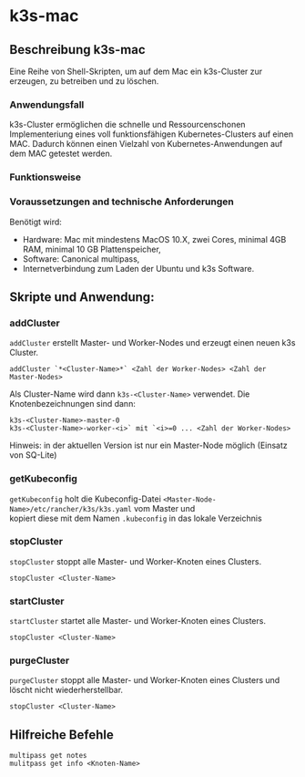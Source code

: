# k3s-mac

## Beschreibung k3s-mac
Eine Reihe von Shell-Skripten, um auf dem Mac ein k3s-Cluster zur erzeugen, zu betreiben und zu löschen.

### Anwendungsfall
k3s-Cluster ermöglichen die schnelle und Ressourcenschonen Implementeriung eines voll funktionsfähigen Kubernetes-Clusters auf einen MAC. Dadurch können einen Vielzahl von Kubernetes-Anwendungen auf dem MAC getestet werden.

### Funktionsweise


### Voraussetzungen and technische Anforderungen
Benötigt wird:
* Hardware: Mac mit mindestens MacOS 10.X, zwei Cores, minimal  4GB RAM, minimal 10 GB Plattenspeicher,
* Software: Canonical multipass,
* Internetverbindung zum Laden der Ubuntu und k3s Software.

## Skripte und Anwendung:

### addCluster
`addCluster` erstellt Master- und Worker-Nodes und erzeugt einen neuen k3s Cluster.  
```  
addCluster `*<Cluster-Name>*` <Zahl der Worker-Nodes> <Zahl der Master-Nodes>  
```
Als Cluster-Name wird dann `k3s-<Cluster-Name>` verwendet. Die Knotenbezeichnungen sind dann:  
```
k3s-<Cluster-Name>-master-0
k3s-<Cluster-Name>-worker-<i>` mit `<i>=0 ... <Zahl der Worker-Nodes>
```
Hinweis: in der aktuellen Version ist nur ein Master-Node möglich (Einsatz von SQ-Lite)
### getKubeconfig
`getKubeconfig` holt die Kubeconfig-Datei `<Master-Node-Name>/etc/rancher/k3s/k3s.yaml` vom Master und  
kopiert diese mit dem Namen `.kubeconfig` in das lokale Verzeichnis  

### stopCluster
`stopCluster` stoppt alle Master- und Worker-Knoten eines Clusters.
```
stopCluster <Cluster-Name>
```
### startCluster
`startCluster` startet alle Master- und Worker-Knoten eines Clusters.
```
stopCluster <Cluster-Name>
```
### purgeCluster
`purgeCluster` stoppt alle Master- und Worker-Knoten eines Clusters und löscht nicht wiederherstellbar.
```
stopCluster <Cluster-Name>
```
## Hilfreiche Befehle
`multipass get notes`  
`mulitpass get info <Knoten-Name>`  
